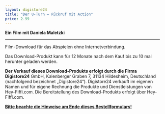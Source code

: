 ```yaml
---
layout: digistore24
title: "Der U-Turn – Rückruf mit Action"
price: 2.99
---
```

<p><strong>Ein&#xA0;Film mit&#xA0;Daniela Maletzki</strong></p>
<hr><p>Film-Download f&#xFC;r das Abspielen ohne Internetverbindung.</p>
<p>Das Download-Produkt&#xA0;kann f&#xFC;r&#xA0;12 Monate nach dem Kauf bis zu 10 mal herunter geladen werden.</p>
<p><strong>Der Verkauf dieses&#xA0;Download-Produkts&#xA0;erfolgt durch die Firma Digistore24</strong> GmbH, Kalenberger Graben 7, 31134 Hildesheim, Deutschland (nachfolgend bezeichnet &#x201E;Digistore24&#x201C;). Digistore24 verkauft im eigenen Namen und f&#xFC;r eigene Rechnung die Produkte und Dienstleistungen von Hey-Fiffi.com. Die Bereitstellung des Download-Produkts erfolgt &#xFC;ber Hey-Fiffi.com.</p>
<p><a href="#hints_container"><strong>Bitte beachte die Hinweise am Ende dieses Bestellformulars!</strong></a></p>